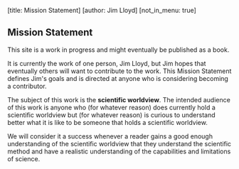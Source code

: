 [title: Mission Statement]
[author: Jim Lloyd]
[not_in_menu: true]

## Mission Statement 

This site is a work in progress and might eventually be published as a book. 

It is currently the work of one person, Jim Lloyd, but Jim hopes that eventually others will want to contribute to the work. This Mission Statement defines Jim's goals and is directed at anyone who is considering becoming a contributor.

The subject of this work is the **scientific worldview**. The intended audience of this work is anyone who (for whatever reason) does currently hold a scientific worldview but (for whatever reason) is curious to understand better what it is like to be someone that holds a scientific worldview.

We will consider it a success whenever a reader gains a good enough understanding of the scientific worldview that they understand the scientific method and have a realistic understanding of the capabilities and limitations of science.
   